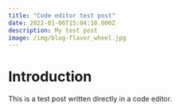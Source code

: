 ```yaml
---
title: "Code editor test post"
date: 2022-01-06T15:04:10.000Z
description: My test post
image: /img/blog-flavor_wheel.jpg
---
```


# Introduction
This is a test post written directly in a code editor.